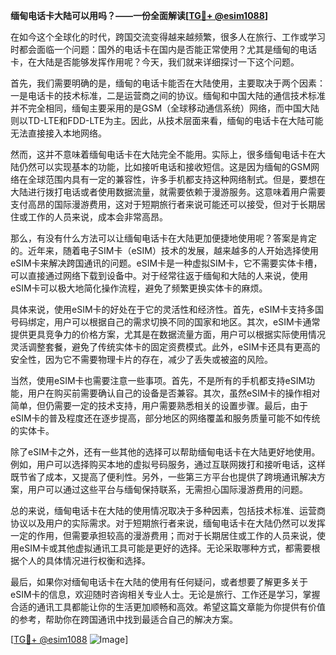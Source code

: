 **缅甸电话卡大陆可以用吗？——一份全面解读[[TG💪+ @esim1088](https://t.me/s/esim1088)]**

在如今这个全球化的时代，跨国交流变得越来越频繁，很多人在旅行、工作或学习时都会面临一个问题：国外的电话卡在国内是否能正常使用？尤其是缅甸的电话卡，在大陆是否能够发挥作用呢？今天，我们就来详细探讨一下这个问题。

首先，我们需要明确的是，缅甸的电话卡能否在大陆使用，主要取决于两个因素：一是电话卡的技术标准，二是运营商之间的协议。缅甸和中国大陆的通信技术标准并不完全相同，缅甸主要采用的是GSM（全球移动通信系统）网络，而中国大陆则以TD-LTE和FDD-LTE为主。因此，从技术层面来看，缅甸的电话卡在大陆可能无法直接接入本地网络。

然而，这并不意味着缅甸电话卡在大陆完全不能用。实际上，很多缅甸电话卡在大陆仍然可以实现基本的功能，比如接听电话和接收短信。这是因为缅甸的GSM网络在全球范围内具有一定的兼容性，许多手机都支持这种网络制式。但是，要想在大陆进行拨打电话或者使用数据流量，就需要依赖于漫游服务。这意味着用户需要支付高昂的国际漫游费用，这对于短期旅行者来说可能还可以接受，但对于长期居住或工作的人员来说，成本会非常高昂。

那么，有没有什么方法可以让缅甸电话卡在大陆更加便捷地使用呢？答案是肯定的。近年来，随着电子SIM卡（eSIM）技术的发展，越来越多的人开始选择使用eSIM卡来解决跨国通讯的问题。eSIM卡是一种虚拟SIM卡，它不需要实体卡槽，可以直接通过网络下载到设备中。对于经常往返于缅甸和大陆的人来说，使用eSIM卡可以极大地简化操作流程，避免了频繁更换实体卡的麻烦。

具体来说，使用eSIM卡的好处在于它的灵活性和经济性。首先，eSIM卡支持多国号码绑定，用户可以根据自己的需求切换不同的国家和地区。其次，eSIM卡通常提供更具竞争力的价格方案，尤其是在数据流量方面，用户可以根据实际使用情况灵活调整套餐，避免了传统实体卡的固定资费模式。此外，eSIM卡还具有更高的安全性，因为它不需要物理卡片的存在，减少了丢失或被盗的风险。

当然，使用eSIM卡也需要注意一些事项。首先，不是所有的手机都支持eSIM功能，用户在购买前需要确认自己的设备是否兼容。其次，虽然eSIM卡的操作相对简单，但仍需要一定的技术支持，用户需要熟悉相关的设置步骤。最后，由于eSIM卡的普及程度还在逐步提高，部分地区的网络覆盖和服务质量可能不如传统的实体卡。

除了eSIM卡之外，还有一些其他的选择可以帮助缅甸电话卡在大陆更好地使用。例如，用户可以选择购买本地的虚拟号码服务，通过互联网拨打和接听电话，这样既节省了成本，又提高了便利性。另外，一些第三方平台也提供了跨境通讯解决方案，用户可以通过这些平台与缅甸保持联系，无需担心国际漫游费用的问题。

总的来说，缅甸电话卡在大陆的使用情况取决于多种因素，包括技术标准、运营商协议以及用户的实际需求。对于短期旅行者来说，缅甸电话卡在大陆仍然可以发挥一定的作用，但需要承担较高的漫游费用；而对于长期居住或工作的人员来说，使用eSIM卡或其他虚拟通讯工具可能是更好的选择。无论采取哪种方式，都需要根据个人的具体情况进行权衡和选择。

最后，如果你对缅甸电话卡在大陆的使用有任何疑问，或者想要了解更多关于eSIM卡的信息，欢迎随时咨询相关专业人士。无论是旅行、工作还是学习，掌握合适的通讯工具都能让你的生活更加顺畅和高效。希望这篇文章能为你提供有价值的参考，帮助你在跨国通讯中找到最适合自己的解决方案。

[[TG💪+ @esim1088](https://t.me/s/esim1088) ![Image](https://i.postimg.cc/4NQfJmqS/Snipaste-2025-05-13-00-14-12.png)]